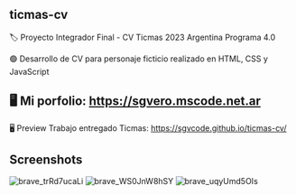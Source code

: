 ## ticmas-cv
🏷️ Proyecto Integrador Final - CV Ticmas 2023  Argentina Programa 4.0

🟢 Desarrollo de CV para personaje ficticio realizado en HTML, CSS y JavaScript

## 🖥️ Mi porfolio: https://sgvero.mscode.net.ar

🖥️ Preview Trabajo entregado Ticmas: https://sgvcode.github.io/ticmas-cv/

## Screenshots
![brave_trRd7ucaLi](https://user-images.githubusercontent.com/106033066/213885964-83d8f8a7-97d8-4aab-9025-48d453d56c62.png)
![brave_WS0JnW8hSY](https://user-images.githubusercontent.com/106033066/213885970-66d48961-a3c6-449f-b9cf-523b380c973a.png)
![brave_uqyUmd5OIs](https://user-images.githubusercontent.com/106033066/213885966-914e59d4-ed4e-4b46-9d40-893b6e2f9255.png)
